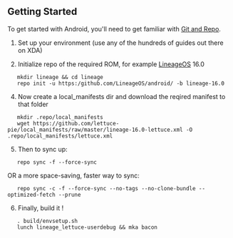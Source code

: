 Getting Started
---------------

To get started with Android, you'll need to get
familiar with [Git and Repo](https://source.android.com/source/using-repo.html).

1. Set up your environment (use any of the hundreds of guides out there on XDA)

3. Initialize repo of the required ROM, for example [LineageOS](https://github.com/LineageOS) 16.0
 ```
    mkdir lineage && cd lineage
    repo init -u https:/github.com/LineageOS/android/ -b lineage-16.0
 ```
4. Now create a local_manifests dir and download the reqired manifest to that folder
 ```
    mkdir .repo/local_manifests
    wget https://github.com/lettuce-pie/local_manifests/raw/master/lineage-16.0-lettuce.xml -O .repo/local_manifests/lettuce.xml
 ```
5. Then to sync up:
 ```
    repo sync -f --force-sync
 ```
   OR a more space-saving, faster way to sync:
 ```
    repo sync -c -f --force-sync --no-tags --no-clone-bundle --optimized-fetch --prune
 ```

6. Finally, build it !
 ```
    . build/envsetup.sh
    lunch lineage_lettuce-userdebug && mka bacon
 ```

